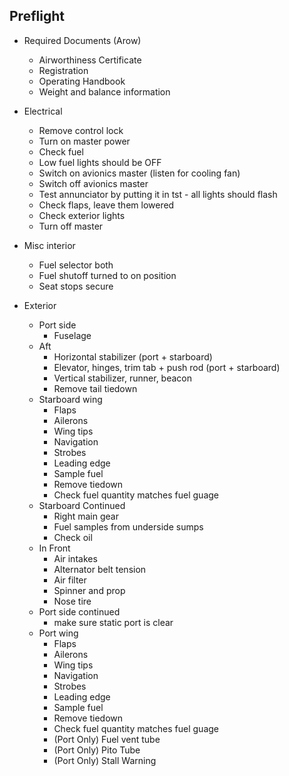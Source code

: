 ## Preflight

* Required Documents (Arow)
    * Airworthiness Certificate
    * Registration
    * Operating Handbook
    * Weight and balance information

* Electrical
    * Remove control lock
    * Turn on master power
    * Check fuel
    * Low fuel lights should be OFF
    * Switch on avionics master (listen for cooling fan)
    * Switch off avionics master
    * Test annunciator by putting it in tst - all lights should flash
    * Check flaps, leave them lowered
    * Check exterior lights
    * Turn off master

* Misc interior
    * Fuel selector both
    * Fuel shutoff turned to on position
    * Seat stops secure

* Exterior
    * Port side
        * Fuselage
    * Aft
        * Horizontal stabilizer (port + starboard)
        * Elevator, hinges, trim tab + push rod (port + starboard)
        * Vertical stabilizer, runner, beacon
        * Remove tail tiedown
    *  Starboard wing
        * Flaps
        * Ailerons
        * Wing tips
        * Navigation
        * Strobes
        * Leading edge
        * Sample fuel
        * Remove tiedown
        * Check fuel quantity matches fuel guage
    * Starboard Continued
        * Right main gear
        * Fuel samples from underside sumps
        * Check oil
    * In Front
        * Air intakes
        * Alternator belt tension
        * Air filter
        * Spinner and prop
        * Nose tire
    * Port side continued
        * make sure static port is clear
    * Port wing
        * Flaps
        * Ailerons
        * Wing tips
        * Navigation
        * Strobes
        * Leading edge
        * Sample fuel
        * Remove tiedown
        * Check fuel quantity matches fuel guage
        * (Port Only) Fuel vent tube
        * (Port Only) Pito Tube
        * (Port Only) Stall Warning
